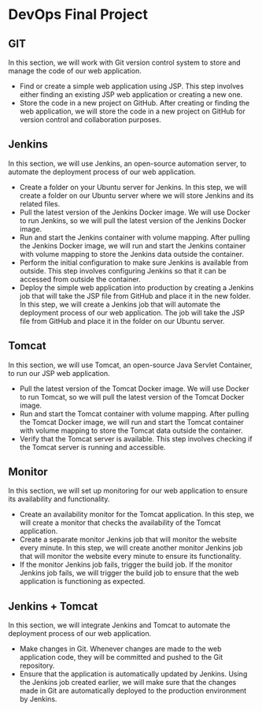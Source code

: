 # DevOps Final Project
## GIT
In this section, we will work with Git version control system to store and manage the code of our web application.

- Find or create a simple web application using JSP. This step involves either finding an existing JSP web application or creating a new one.
- Store the code in a new project on GitHub. After creating or finding the web application, we will store the code in a new project on GitHub for version control and collaboration purposes.
## Jenkins
In this section, we will use Jenkins, an open-source automation server, to automate the deployment process of our web application.

- Create a folder on your Ubuntu server for Jenkins. In this step, we will create a folder on our Ubuntu server where we will store Jenkins and its related files.
- Pull the latest version of the Jenkins Docker image. We will use Docker to run Jenkins, so we will pull the latest version of the Jenkins Docker image.
- Run and start the Jenkins container with volume mapping. After pulling the Jenkins Docker image, we will run and start the Jenkins container with volume mapping to store the Jenkins data outside the container.
- Perform the initial configuration to make sure Jenkins is available from outside. This step involves configuring Jenkins so that it can be accessed from outside the container.
- Deploy the simple web application into production by creating a Jenkins job that will take the JSP file from GitHub and place it in the new folder. In this step, we will create a Jenkins job that will automate the deployment process of our web application. The job will take the JSP file from GitHub and place it in the folder on our Ubuntu server.
## Tomcat
In this section, we will use Tomcat, an open-source Java Servlet Container, to run our JSP web application.

- Pull the latest version of the Tomcat Docker image. We will use Docker to run Tomcat, so we will pull the latest version of the Tomcat Docker image.
- Run and start the Tomcat container with volume mapping. After pulling the Tomcat Docker image, we will run and start the Tomcat container with volume mapping to store the Tomcat data outside the container.
- Verify that the Tomcat server is available. This step involves checking if the Tomcat server is running and accessible.
## Monitor
In this section, we will set up monitoring for our web application to ensure its availability and functionality.

- Create an availability monitor for the Tomcat application. In this step, we will create a monitor that checks the availability of the Tomcat application.
- Create a separate monitor Jenkins job that will monitor the website every minute. In this step, we will create another monitor Jenkins job that will monitor the website every minute to ensure its functionality.
- If the monitor Jenkins job fails, trigger the build job. If the monitor Jenkins job fails, we will trigger the build job to ensure that the web application is functioning as expected.
## Jenkins + Tomcat
In this section, we will integrate Jenkins and Tomcat to automate the deployment process of our web application.

- Make changes in Git. Whenever changes are made to the web application code, they will be committed and pushed to the Git repository.
- Ensure that the application is automatically updated by Jenkins. Using the Jenkins job created earlier, we will make sure that the changes made in Git are automatically deployed to the production environment by Jenkins.
